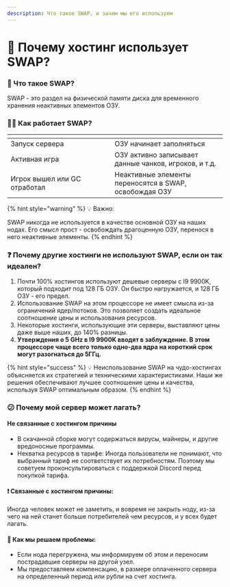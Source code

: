 ```yaml
---
description: Что такое SWAP, и зачем мы его используем
---
```


# 🤔 Почему хостинг использует SWAP?

### 🤔 Что такое SWAP?

SWAP - это раздел на физической памяти диска для временного хранения неактивных элементов ОЗУ.

### 👨‍🔬 Как работает SWAP?

<table data-header-hidden><thead><tr><th width="227"></th><th></th></tr></thead><tbody><tr><td>Запуск сервера</td><td>ОЗУ начинает заполняться</td></tr><tr><td>Активная игра</td><td>ОЗУ активно записывает данные чанков, игроков, и т.д. </td></tr><tr><td>Игрок вышел или GC отработал</td><td>Неактивные элементы переносятся в SWAP, освобождая ОЗУ</td></tr></tbody></table>

{% hint style="warning" %}
💡 Важно:

SWAP никогда не используется в качестве основной ОЗУ на наших нодах. Его смысл прост - освобождать драгоценную ОЗУ, перенося в него неактивные элементы.
{% endhint %}



### ❓ Почему другие хостинги не используют SWAP, если он так идеален?

1. Почти 100% хостингов используют дешевые серверы с I9 9900K, который подходит под 128 ГБ ОЗУ. Он быстро нагружается, и 128 ГБ ОЗУ - его предел.
2. Использование SWAP на этом процессоре не имеет смысла из-за ограничений ядер/потоков. Это позволяет создать идеальное соотношение цены и использования ресурсов.
3. Некоторые хостинги, использующие эти серверы, выставляют цены даже выше наших, до 140% разницы.
4. **Утверждения о 5 GHz в I9 9900K вводят в заблуждение. В этом процессоре чаще всего только одно-два ядра на короткий срок могут разогнаться до 5ГГц.**

{% hint style="success" %}
💡 Неиспользование SWAP на чудо-хостингах объясняется их стратегией и техническими характеристиками. Наши же решения обеспечивают лучшее соотношение цены и качества, используя SWAP оптимальным образом.
{% endhint %}

### 😕 Почему мой сервер может лагать?

#### Не связанные с хостингом причины

* В скачанной сборке могут содержаться вирусы, майнеры, и другие вредоносные программы.
* Нехватка ресурсов в тарифе: Иногда пользователи не понимают, что выбранный тариф не соответствует их потребностям. Поэтому мы советуем проконсультироваться с поддержкой Discord перед покупкой тарифа.

#### ❗ Связанные с хостингом причины:

Иногда человек может не заметить, и вовремя не закрыть ноду, из-за чего на ней станет больше потребителей чем ресурсов, и у всех будет лагать.

#### 🔧 Как мы решаем проблемы:

* Если нода перегружена, мы информируем об этом и переносим пострадавшие серверы на другой узел.
* Мы предоставляем компенсацию, в размере оплаченного сервера на определенный период или рубли на счет хостинга.
